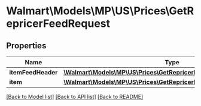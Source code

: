 # Walmart\Models\MP\US\Prices\GetRepricerFeedRequest

## Properties

Name | Type | Description | Notes
------------ | ------------- | ------------- | -------------
**itemFeedHeader** | [**\Walmart\Models\MP\US\Prices\GetRepricerFeedRequestItemFeedHeader**](GetRepricerFeedRequestItemFeedHeader.md) |  | [optional]
**item** | [**\Walmart\Models\MP\US\Prices\GetRepricerFeedRequestItemInner[]**](GetRepricerFeedRequestItemInner.md) |  | [optional]


[[Back to Model list]](./) [[Back to API list]](../../../../../README.md#supported-apis) [[Back to README]](../../../../../README.md)
